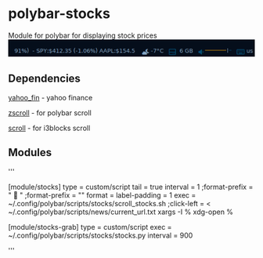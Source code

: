 # polybar-stocks
Module for polybar for displaying stock prices
![](https://github.com/Holden1337/polybar-stocks/blob/main/screenshots/bar.gif)


## Dependencies
[yahoo_fin](https://pypi.org/project/yahoo-fin/) - yahoo finance

[zscroll](https://github.com/noctuid/zscroll#installation) - for polybar scroll

[scroll](https://github.com/Anachron/i3blocks#scroll) - for i3blocks scroll

## Modules

'''

[module/stocks]
type = custom/script
tail = true
interval = 1
;format-prefix = "  "
;format-prefix = ""
format = <label>
label-padding = 1
exec = ~/.config/polybar/scripts/stocks/scroll_stocks.sh
;click-left = < ~/.config/polybar/scripts/news/current_url.txt xargs -I % xdg-open %

[module/stocks-grab]
type = custom/script
exec = ~/.config/polybar/scripts/stocks/stocks.py
interval = 900

'''


